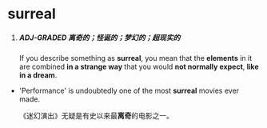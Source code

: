 # surreal

1. ##### ADJ-GRADED 离奇的；怪诞的；梦幻的；超现实的

   If you describe something as **surreal**, you mean that the **elements** in it are combined **in a strange way** that you would **not normally expect**, **like in a dream**.

- 'Performance' is undoubtedly one of the most **surreal** movies ever made.

  《迷幻演出》无疑是有史以来最**离奇**的电影之一。